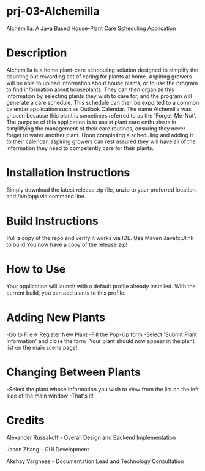# prj-03-Alchemilla
Alchemilla: A Java Based House-Plant Care Scheduling Application

# Description
Alchemilla is a home plant-care scheduling solution designed to simplify the daunting but rewarding act of caring for plants at home. Aspiring growers will
be able to upload information about house plants, or to use the program to find information about houseplants. They can then organize this information by 
selecting plants they wish to care for, and the program will generate a care schedule. This schedule can then be exported to a common calendar application 
such as Outlook Calendar. The name Alchemilla was chosen because this plant is sometimes referred to as the 'Forget-Me-Not'. The purpose of this 
application is to assist plant care enthusiasts in simplifying the management of their care routines, ensuring they never forget to water another plant. 
Upon completing a scheduling and adding it to their calendar, aspiring growers can rest assured they will have all of the information they need to 
competently care for their plants. 

# Installation Instructions

Simply download the latest release zip file, unzip to your preferred location, and /bin/app via command line.

# Build Instructions

Pull a copy of the repo and verify it works via IDE.
Use Maven Javafx:Jlink to build
You now have a copy of the release zip!

# How to Use
  
  Your application will launch with a default profile already installed. With the current build, you can add plants to this profile. 
  
  # Adding New Plants

  -Go to File-> Register New Plant
  -Fill the Pop-Up form
  -Select 'Submit Plant Information' and close the form
  -Your plant should now appear in the plant list on the main scene page!
  
  # Changing Between Plants
  
  -Select the plant whose information you wish to view from the list on the left side of the main window
  -That's it! 
  
  
 # Credits 
  Alexander Russakoff - Overall Design and Backend Implementation
  
  Jason Zhang - GUI Development
  
  Akshay Varghese - Documentation Lead and Technology Consultation
  
